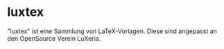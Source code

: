 luxtex
======

"luxtex" ist eine Sammlung von LaTeX-Vorlagen. Diese sind angepasst an den OpenSource Verein LuXeria.


